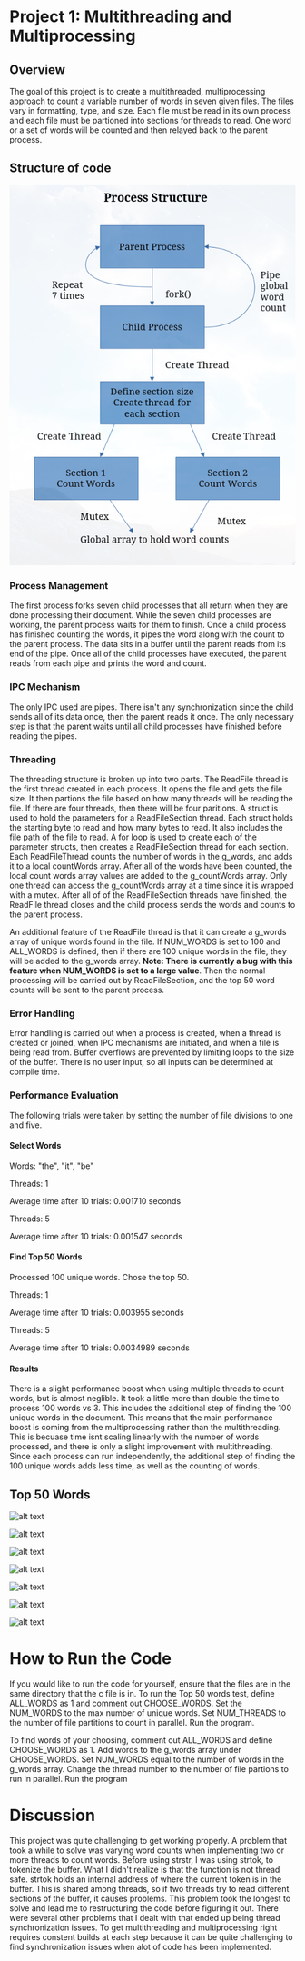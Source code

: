 # Project 1: Multithreading and Multiprocessing

## Overview

The goal of this project is to create a multithreaded, multiprocessing approach to count a variable number of words in seven given files. The files vary in formatting, type, and size. Each file must be read in its own process and each file must be partioned into sections for threads to read. One word or a set of words will be counted and then relayed back to the parent process.

## Structure of code

![alt text](./Report/Project1-Process-Structure.png)

### Process Management

The first process forks seven child processes that all return when they are done processing their document. While the seven child processes are working, the parent process waits for them to finish. Once a child process has finished counting the words, it pipes the word along with the count to the parent process. The data sits in a buffer until the parent reads from its end of the pipe. Once all of the child processes have executed, the parent reads from each pipe and prints the word and count.

### IPC Mechanism
The only IPC used are pipes. There isn't any synchronization since the child sends all of its data once, then the parent reads it once. The only necessary step is that the parent waits until all child processes have finished before reading the pipes.

### Threading
The threading structure is broken up into two parts. The ReadFile thread is the first thread created in each process. It opens the file and gets the file size. It then partions the file based on how many threads will be reading the file. If there are four threads, then there will be four paritions. A struct is used to hold the parameters for a ReadFileSection thread. Each struct holds the starting byte to read and how many bytes to read. It also includes the file path of the file to read. A for loop is used to create each of the parameter structs, then creates a ReadFileSection thread for each section. Each ReadFileThread counts the number of words in the g_words, and adds it to a local countWords array. After all of the words have been counted, the local count words array values are added to the g_countWords array. Only one thread can access the g_countWords array at a time since it is wrapped with a mutex. After all of of the ReadFileSection threads have finished, the ReadFile thread closes and the child process sends the words and counts to the parent process.

An additional feature of the ReadFile thread is that it can create a g_words array of unique words found in the file. If NUM_WORDS is set to 100 and ALL_WORDS is defined, then if there are 100 unique words in the file, they will be added to the g_words array.  **Note: There is currently a bug with this feature when NUM_WORDS is set to a large value**. Then the normal processing will be carried out by ReadFileSection, and the top 50 word counts will be sent to the parent process.

### Error Handling

Error handling is carried out when a process is created, when a thread is created or joined, when IPC mechanisms are initiated, and when a file is being read from. Buffer overflows are prevented by limiting loops to the size of the buffer. There is no user input, so all inputs can be determined at compile time.

### Performance Evaluation

The following trials were taken by setting the number of file divisions to one and five.

#### Select Words
Words: "the", "it", "be"

Threads: 1

Average time after 10 trials: 0.001710 seconds

Threads: 5

Average time after 10 trials: 0.001547 seconds

#### Find Top 50 Words

Processed 100 unique words. Chose the top 50.

Threads: 1

Average time after 10 trials: 0.003955 seconds

Threads: 5

Average time after 10 trials: 0.0034989 seconds

#### Results
There is a slight performance boost when using multiple threads to count words, but is almost neglible. It took a little more than double the time to process 100 words vs 3. This includes the additional step of finding the 100 unique words in the document. This means that the main performance boost is coming from the multiprocessing rather than the multithreading. This is becuase time isnt scaling linearly with the number of words processed, and there is only a slight improvement with multithreading. Since each process can run independently, the additional step of finding the 100 unique words adds less time, as well as the counting of words.


## Top 50 Words
![alt text](trans-histogram.png)

![alt text](progp-histogram.png)

![alt text](progl-histogram.png)

![alt text](progc-histogram.png)

![alt text](paper2-histogram.png)

![alt text](paper1-histogram.png)

![alt text](bib-histogram.png)

# How to Run the Code
If you would like to run the code for yourself, ensure that the files are in the same directory that the c file is in. To run the Top 50 words test, define ALL_WORDS as 1 and comment out CHOOSE_WORDS. Set the NUM_WORDS to the max number of unique words. Set NUM_THREADS to the number of file partitions to count in parallel. Run the program.

To find words of your choosing, comment out ALL_WORDS and define CHOOSE_WORDS as 1. Add words to the g_words array under CHOOSE_WORDS. Set NUM_WORDS equal to the number of words in the g_words array. Change the thread number to the number of file partions to run in parallel. Run the program

# Discussion

This project was quite challenging to get working properly. A problem that took a while to solve was varying word counts when implementing two or more threads to count words. Before using strstr, I was using strtok, to tokenize the buffer. What I didn't realize is that the function is not thread safe. strtok holds an internal address of where the current token is in the buffer. This is shared among threads, so if two threads try to read different sections of the buffer, it causes problems. This problem took the longest to solve and lead me to restructuring the code before figuring it out. There were several other problems that I dealt with that ended up being thread synchronization issues. To get multithreading and multiprocessing right requires constent builds at each step because it can be quite challenging to find synchronization issues when alot of code has been implemented.



